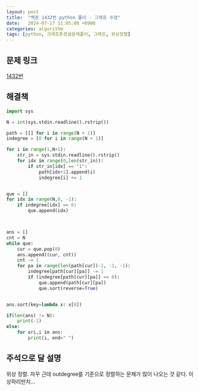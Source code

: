 ```yaml
---
layout: post
title:  "백준 1432번 python 풀이 - 그래프 수정"
date:   2024-07-17 11:05:00 +0900
categories: algorithm
tags: [python, 크래프톤정글문제풀이, 그래프, 위상정렬]
---
```


## 문제 링크
[1432번](https://www.acmicpc.net/problem/1432)

## 해결책
```python
import sys

N = int(sys.stdin.readline().rstrip())

path = [[] for i in range(N + 1)]
indegree = [0 for i in range(N + 1)]

for i in range(1,N+1):
    str_in = sys.stdin.readline().rstrip()
    for idx in range(0,len(str_in)):
        if str_in[idx] == "1":
            path[idx+1].append(i)
            indegree[i] += 1


que = []
for idx in range(N,0, -1):
    if indegree[idx] == 0:
        que.append(idx)



ans = []
cnt = N
while que:
    cur = que.pop(0)
    ans.append((cur, cnt))
    cnt -= 1
    for pa in range(len(path[cur])-1, -1, -1):
        indegree[path[cur][pa]] -= 1
        if (indegree[path[cur][pa]] == 0):
            que.append(path[cur][pa])
            que.sort(reverse=True)


ans.sort(key=lambda x: x[0])

if(len(ans) != N):
    print(-1)
else:
    for ori,i in ans:
        print(i, end=" ")
```

## 주석으로 달 설명

위상 정렬. 자꾸 근데 outdegree를 기준으로 정렬하는 문제가 많이 나오는 것 같다.
이상하리만치...
